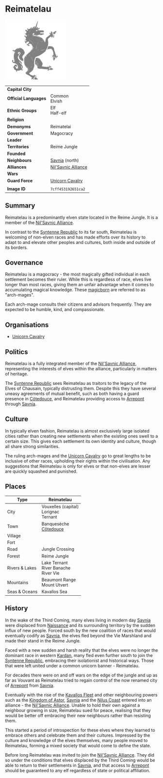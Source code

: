 # Reimatelau

<img src="https://raw.githubusercontent.com/jesskelsall/astarus-images/main/symbols/7cff453192651ca2.png" height="200" />

|||
| --- | --- |
| **Capital City** | | civilisation.2
| **Official Languages** | Common<br>Elvish |
| **Ethnic Groups** | Elf<br>Half-elf |
| **Religion** | |
| **Demonyms** | Reimatelai |
| **Government** | Magocracy |
| **Leader** | |
| **Territories** | Reime Jungle |
| **Founded** | |
| **Neighbours** | [Savnia](savnia.md) (north) |
| **Alliances** | [Nil'Savnic Alliance](../nilsavnic-alliance.md) |
| **Wars** | |
| **Guard Force** | [Unicorn Cavalry](../../../organisations/guards/unicorn-cavalry.md) |
|||
| **Image ID** | `7cff453192651ca2` |

## Summary

Reimatelau is a predominantly elven state located in the Reime Jungle. It is a member of the [Nil'Savnic Alliance](../nilsavnic-alliance.md).

In contrast to the [Syntenne Republic](../../syntenne-republic/syntenne-republic.md) to its far south, Reimatelau is welcoming of non-elven races and has made efforts over its history to adapt to and elevate other peoples and cultures, both inside and outside of its borders.

## Governance

Reimatelau is a magocracy - the most magically gifted individual in each settlement becomes their ruler. While this is regardless of race, elves live longer than most races, giving them an unfair advantage when it comes to accumulating magical knowledge. These [magicborn](../../kingdom-of-astor/magicborn.md) are referred to as "arch-mages".

Each arch-mage consults their citizens and advisors frequently. They are expected to be humble, kind, and compassionate.

## Organisations

- [Unicorn Cavalry](../../../organisations/guards/unicorn-cavalry.md)

## Politics

Reimatelau is a fully integrated member of the [Nil'Savnic Alliance](../nilsavnic-alliance.md), representing the interests of elves within the alliance, particularly in matters of heritage.

The [Syntenne Republic](../../syntenne-republic/syntenne-republic.md) sees Reimatelau as traitors to the legacy of the Elves of Chausain, typically distrusting them. Despite this they have several uneasy agreements of mutual benefit, such as both having a guard presence in [Côtedouce](../../../places/towns/cotedouce.md), and Reimatelau providing access to [Arrepont](../../../places/cities/arrepont.md) through [Savnia](savnia.md).

## Culture

In typically elven fashion, Reimatelau is almost exclusively large isolated cities rather than creating new settlements when the existing ones swell to a certain size. This gives each settlement its own identity and culture, though all share strong similarities.

The ruling arch-mages and the [Unicorn Cavalry](../../../organisations/guards/unicorn-cavalry.md) go to great lengths to be inclusive of other races, upholding their rights within the civilisation. Any suggestions that Reimatelau is only for elves or that non-elves are lesser are quickly squashed and punished.

## Places

| Type | Reimatelau |
| --- | --- |
| City | Vouxelles (capital)<br>Lorignac<br>Ternant |
| Town | Banquesèche<br>[Côtedouce](../../../places/towns/cotedouce.md) |
| Village | |
| Fort | |
| Road | Jungle Crossing |
| Forest | Reime Jungle |
| Rivers & Lakes | Lake Ternant<br>River Banache<br>River Vie |
| Mountains | Beaumont Range<br>Mount Utvert |
| Seas & Oceans | Kavallos Sea |

## History

In the wake of the Third Coming, many elves living in modern day [Savnia](savnia.md) were displaced from [Naissance](../../../places/cities/arrepont.md) and its surrounding territory by the sudden influx of new people. Forced south by the new coalition of races that would eventually codify as [Savnia](savnia.md), the elves fled beyond the Vie Marshland and made their stand in the Reime Jungle.

Faced with a new sudden and harsh reality that the elves were no longer the dominant race in western [Kardan](../../../places/continents/kardan.md), many fled even further south to join the [Syntenne Republic](../../syntenne-republic/syntenne-republic.md), embracing their isolationist and historical ways. Those that were left united under a common unicorn banner - Reimatelau.

For decades there were on and off wars on the edge of the jungle and up as far as Vouvant as Reimatelau tried to regain control of the now renamed city of [Arrepont](../../../places/cities/arrepont.md) from [Savnia](savnia.md).

Eventually with the rise of the [Kavallos Fleet](../../kavallos-fleet/kavallos-fleet.md) and other neighbouring powers such as the [Kingdom of Astor](../../kingdom-of-astor/kingdom-of-astor.md), [Savnia](savnia.md) and the [Nilus Coast](nilus-coast.md) entered into an alliance - the [Nil'Savnic Alliance](../nilsavnic-alliance.md). Unable to hold their own against a neighbour growing in size, Reimatelau sued for peace, realising that they would be better off embracing their new neighbours rather than resisting them.

This started a period of introspection for these elves where they learned to embrace others and celebrate them and their cultures. Impressed by the culture and knowledge of the elves themselves, many people moved to Reimatelau, forming a mixed society that would come to define the state.

Before long Reimatelau was invited to join the [Nil'Savnic Alliance](../nilsavnic-alliance.md). They did so under the conditions that elves displaced by the Third Coming would be able to return to their settlements in [Savnia](savnia.md), and that access to [Arrepont](../../../places/cities/arrepont.md) should be guaranteed to any elf regardless of state or political affiliation.
